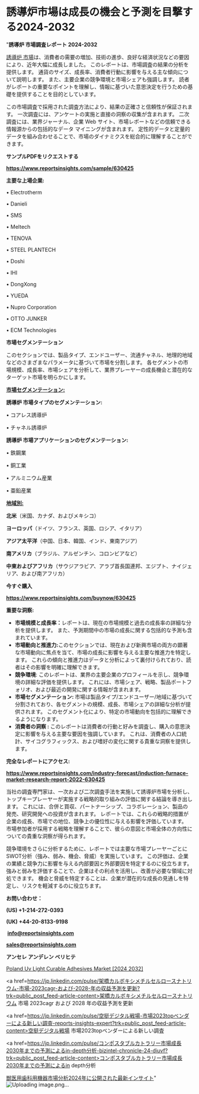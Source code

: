 # 誘導炉市場は成長の機会と予測を目撃する2024-2032

"<strong>誘導炉 市場調査レポート 2024-2032</strong>

<a href=https://www.reportsinsights.com/sample/630425>誘導炉 市場</a>は、消費者の需要の増加、技術の進歩、良好な経済状況などの要因により、近年大幅に成長しました。 このレポートは、市場調査の結果の分析を提供します。 通貨のサイズ、成長率、消費者行動に影響を与える主な傾向について説明します。 また、主要企業の競争環境と市場シェアも強調します。 読者がレポートの重要なポイントを理解し、情報に基づいた意思決定を行うための基礎を提供することを目的としています。

この市場調査で採用された調査方法により、結果の正確さと信頼性が保証されます。 一次調査には、アンケートの実施と直接の洞察の収集が含まれます。 二次調査には、業界ジャーナル、企業 Web サイト、市場レポートなどの信頼できる情報源からの包括的なデータ マイニングが含まれます。 定性的データと定量的データを組み合わせることで、市場のダイナミクスを総合的に理解することができます。

<strong><b>サンプルPDFをリクエストする</b></strong>

<a href=https://www.reportsinsights.com/sample/630425><strong><u>https://www.reportsinsights.com/sample/630425</u></strong></a>

<strong>主要な上場企業:</strong>

• Electrotherm

• Danieli

• SMS

• Meltech

• TENOVA

• STEEL PLANTECH

• Doshi

• IHI

• DongXong

• YUEDA

• Nupro Corporation

• OTTO JUNKER

• ECM Technologies

<strong>市場セグメンテーション</strong>

このセクションでは、製品タイプ、エンドユーザー、流通チャネル、地理的地域などのさまざまなパラメータに基づいて市場を分割します。 各セグメントの市場規模、成長率、市場シェアを分析して、業界プレーヤーの成長機会と潜在的なターゲット市場を明らかにします。

<strong><u>市場セグメンテーション</u></strong><strong><u>:</u></strong>

<strong>誘導炉 市場タイプのセグメンテーション:</strong>

• コアレス誘導炉

• チャネル誘導炉

<strong>誘導炉 市場アプリケーションのセグメンテーション:</strong>

• 鉄鋼業

• 銅工業

• アルミニウム産業

• 亜鉛産業

<strong><u>地域別</u></strong><strong><u>:</u></strong>

<strong>北米</strong>（米国、カナダ、およびメキシコ）

<strong>ヨーロッパ</strong>（ドイツ、フランス、英国、ロシア、イタリア）

<strong>アジア太平洋</strong>（中国、日本、韓国、インド、東南アジア）

<strong>南アメリカ</strong>（ブラジル、アルゼンチン、コロンビアなど）

<strong>中東およびアフリカ</strong>（サウジアラビア、アラブ首長国連邦、エジプト、ナイジェリア、および南アフリカ）

<strong>今すぐ購入</strong>

<a href=https://www.reportsinsights.com/buynow/630425><strong><u>https://www.reportsinsights.com/buynow/630425</u></strong></a>

<strong>重要な洞察:</strong>
<ul>
  <li><strong>市場規模と成長率：</strong>レポートは、現在の市場規模と過去の成長率の詳細な分析を提供します。 また、予測期間中の市場の成長に関する包括的な予測も含まれています。</li>
  <li><strong>市場動向と推進力:</strong>このセクションでは、現在および新興市場の両方の顕著な市場動向に焦点を当て、市場の成長に影響を与える主要な推進力を特定します。 これらの傾向と推進力はデータと分析によって裏付けられており、読者はその影響を明確に理解できます。</li>
  <li><strong>競争環境</strong>: このレポートは、業界の主要企業のプロフィールを示し、競争環境の詳細な評価を提供します。 これには、市場シェア、戦略、製品ポートフォリオ、および最近の開発に関する情報が含まれます。</li>
  <li><strong>市場セグメンテーション: </strong>市場は製品タイプ/エンドユーザー/地域に基づいて分割されており、各セグメントの規模、成長、市場シェアの詳細な分析が提供されます。 このセグメント化により、特定の市場動向を包括的に理解できるようになります。</li>
  <li><strong>消費者の洞察 : </strong>このレポートは消費者の行動と好みを調査し、購入の意思決定に影響を与える主要な要因を強調しています。 これは、消費者の人口統計、サイコグラフィックス、および嗜好の変化に関する貴重な洞察を提供します。</li>
</ul>
<strong>完全なレポートにアクセス:</strong>

<a href=https://www.reportsinsights.com/industry-forecast/induction-furnace-market-research-report-2022-630425><strong><u><b>https://www.reportsinsights.com/industry-forecast/induction-furnace-market-research-report-2022-630425</b></u></strong></a>

当社の調査専門家は、一次および二次調査手法を実施して誘導炉市場を分析し、トップキープレーヤーが実施する戦略的取り組みの評価に関する結論を導き出します。 これには、合併と買収、パートナーシップ、コラボレーション、製品の発売、研究開発への投資が含まれます。 レポートでは、これらの戦略的措置が企業の成長、市場での地位、競争上の優位性に与える影響を評価しています。 市場参加者が採用する戦略を理解することで、彼らの意図と市場全体の方向性についての貴重な洞察が得られます。

競争環境をさらに分析するために、レポートでは主要な市場プレーヤーごとにSWOT分析（強み、弱み、機会、脅威）を実施しています。 この評価は、企業の業績と競争力に影響を与える内部要因と外部要因を特定するのに役立ちます。 強みと弱みを評価することで、企業はその利点を活用し、改善が必要な領域に対処できます。 機会と脅威を特定することは、企業が潜在的な成長の見通しを特定し、リスクを軽減するのに役立ちます。

<strong>お問い合わせ：</strong>

<strong>(US) +1-214-272-0393</strong>

<strong>(UK) +44-20-8133-9198</strong>

<strong> </strong><a href=info@reportsinsights.com><strong><u>info@reportsinsights.com</u></strong></a>

<a href=sales@reportsinsights.com><strong><u>sales@reportsinsights.com</u></strong></a>

<strong>アンセレ アンデレン ベリヒテ</strong>

<a href=https://www.linkedin.com/pulse/poland-uv-light-curable-adhesives-market-trends-dvqne/>Poland Uv Light Curable Adhesives Market [2024 2032]</a>

<a href=https://jp.linkedin.com/pulse/架橋カルボキシメチルセルロースナトリウム-市場-2023cagr-および-2028-年の収益予測を更新?trk=public_post_feed-article-content>架橋カルボキシメチルセルロースナトリウム 市場 2023cagr および 2028 年の収益予測を更新</a>

<a href=https://jp.linkedin.com/pulse/空挺デジタル戦場-市場2023topベンダーによる新しい調査-reports-insights-expert?trk=public_post_feed-article-content>空挺デジタル戦場 市場2023topベンダーによる新しい調査</a>

<a href=https://jp.linkedin.com/pulse/コンポスタブルカトラリー市場成長2030年までの予測によるin-depth分析-bizintel-chronicle-24-diuvf?trk=public_post_feed-article-content>コンポスタブルカトラリー市場成長2030年までの予測によるin depth分析</a>

<a href=https://www.linkedin.com/pulse/獣医用歯科用機器市場分析2024年に公開された最新インサイト-community-market-research-cjjkf/>獣医用歯科用機器市場分析2024年に公開された最新インサイト</a>"
![Uploading image.png…]()
